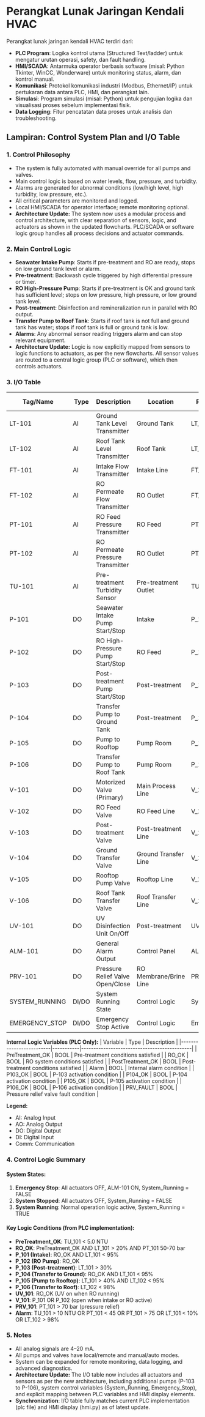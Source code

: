 # Perangkat Lunak Jaringan Kendali HVAC

Perangkat lunak jaringan kendali HVAC terdiri dari:
- **PLC Program**: Logika kontrol utama (Structured Text/ladder) untuk mengatur urutan operasi, safety, dan fault handling.
- **HMI/SCADA**: Antarmuka operator berbasis software (misal: Python Tkinter, WinCC, Wonderware) untuk monitoring status, alarm, dan kontrol manual.
- **Komunikasi**: Protokol komunikasi industri (Modbus, Ethernet/IP) untuk pertukaran data antara PLC, HMI, dan perangkat lain.
- **Simulasi**: Program simulasi (misal: Python) untuk pengujian logika dan visualisasi proses sebelum implementasi fisik.
- **Data Logging**: Fitur pencatatan data proses untuk analisis dan troubleshooting.

## Lampiran: Control System Plan and I/O Table

### 1. Control Philosophy
- The system is fully automated with manual override for all pumps and valves.
- Main control logic is based on water levels, flow, pressure, and turbidity.
- Alarms are generated for abnormal conditions (low/high level, high turbidity, low pressure, etc.).
- All critical parameters are monitored and logged.
- Local HMI/SCADA for operator interface; remote monitoring optional.
- **Architecture Update:** The system now uses a modular process and control architecture, with clear separation of sensors, logic, and actuators as shown in the updated flowcharts. PLC/SCADA or software logic group handles all process decisions and actuator commands.

### 2. Main Control Logic
- **Seawater Intake Pump**: Starts if pre-treatment and RO are ready, stops on low ground tank level or alarm.
- **Pre-treatment**: Backwash cycle triggered by high differential pressure or timer.
- **RO High-Pressure Pump**: Starts if pre-treatment is OK and ground tank has sufficient level; stops on low pressure, high pressure, or low ground tank level.
- **Post-treatment**: Disinfection and remineralization run in parallel with RO output.
- **Transfer Pump to Roof Tank**: Starts if roof tank is not full and ground tank has water; stops if roof tank is full or ground tank is low.
- **Alarms**: Any abnormal sensor reading triggers alarm and can stop relevant equipment.
- **Architecture Update:** Logic is now explicitly mapped from sensors to logic functions to actuators, as per the new flowcharts. All sensor values are routed to a central logic group (PLC or software), which then controls actuators.

### 3. I/O Table
| Tag/Name                | Type      | Description                                 | Location                | PLC Variable    | HMI Display |
|-------------------------|-----------|---------------------------------------------|-------------------------|-----------------|-------------|
| LT-101                  | AI        | Ground Tank Level Transmitter               | Ground Tank             | LT_101          | ground      |
| LT-102                  | AI        | Roof Tank Level Transmitter                 | Roof Tank               | LT_102          | roof        |
| FT-101                  | AI        | Intake Flow Transmitter                     | Intake Line             | FT_101          | (not displayed) |
| FT-102                  | AI        | RO Permeate Flow Transmitter                | RO Outlet               | FT_102          | (not displayed) |
| PT-101                  | AI        | RO Feed Pressure Transmitter                | RO Feed                 | PT_101          | press       |
| PT-102                  | AI        | RO Permeate Pressure Transmitter            | RO Outlet               | PT_102          | (not displayed) |
| TU-101                  | AI        | Pre-treatment Turbidity Sensor              | Pre-treatment Outlet    | TU_101          | turb        |
| P-101                   | DO        | Seawater Intake Pump Start/Stop             | Intake                  | P_101           | intake      |
| P-102                   | DO        | RO High-Pressure Pump Start/Stop            | RO Feed                 | P_102           | ro          |
| P-103                   | DO        | Post-treatment Pump Start/Stop              | Post-treatment          | P_103           | p103        |
| P-104                   | DO        | Transfer Pump to Ground Tank                | Post-treatment          | P_104           | p104        |
| P-105                   | DO        | Pump to Rooftop                             | Pump Room               | P_105           | p105        |
| P-106                   | DO        | Transfer Pump to Roof Tank                  | Pump Room               | P_106           | p106        |
| V-101                   | DO        | Motorized Valve (Primary)                   | Main Process Line       | V_101           | v101        |
| V-102                   | DO        | RO Feed Valve                               | RO Feed Line            | V_102           | (not displayed) |
| V-103                   | DO        | Post-treatment Valve                        | Post-treatment Line     | V_103           | (not displayed) |
| V-104                   | DO        | Ground Transfer Valve                       | Ground Transfer Line    | V_104           | (not displayed) |
| V-105                   | DO        | Rooftop Pump Valve                          | Rooftop Line            | V_105           | (not displayed) |
| V-106                   | DO        | Roof Tank Transfer Valve                    | Roof Transfer Line      | V_106           | (not displayed) |
| UV-101                  | DO        | UV Disinfection Unit On/Off                 | Post-treatment          | UV_101          | uv101       |
| ALM-101                 | DO        | General Alarm Output                        | Control Panel           | ALM_101         | alm101      |
| PRV-101                 | DO        | Pressure Relief Valve Open/Close            | RO Membrane/Brine Line  | PRV_101         | prv101      |
| SYSTEM_RUNNING          | DI/DO     | System Running State                        | Control Logic           | System_Running  | step        |
| EMERGENCY_STOP          | DI/DO     | Emergency Stop Active                       | Control Logic           | Emergency_Stop  | step        |

**Internal Logic Variables (PLC Only):**
| Variable                | Type      | Description                                 |
|-------------------------|-----------|---------------------------------------------|
| PreTreatment_OK         | BOOL      | Pre-treatment conditions satisfied          |
| RO_OK                   | BOOL      | RO system conditions satisfied              |
| PostTreatment_OK        | BOOL      | Post-treatment conditions satisfied         |
| Alarm                   | BOOL      | Internal alarm condition                    |
| P103_OK                 | BOOL      | P-103 activation condition                  |
| P104_OK                 | BOOL      | P-104 activation condition                  |
| P105_OK                 | BOOL      | P-105 activation condition                  |
| P106_OK                 | BOOL      | P-106 activation condition                  |
| PRV_FAULT               | BOOL      | Pressure relief valve fault condition       |

**Legend:**
- AI: Analog Input
- AO: Analog Output  
- DO: Digital Output
- DI: Digital Input
- Comm: Communication

### 4. Control Logic Summary

#### System States:
1. **Emergency Stop**: All actuators OFF, ALM-101 ON, System_Running = FALSE
2. **System Stopped**: All actuators OFF, System_Running = FALSE  
3. **System Running**: Normal operation logic active, System_Running = TRUE

#### Key Logic Conditions (from PLC implementation):
- **PreTreatment_OK**: TU_101 < 5.0 NTU
- **RO_OK**: PreTreatment_OK AND LT_101 > 20% AND PT_101 50-70 bar
- **P_101 (Intake)**: RO_OK AND LT_101 < 95%
- **P_102 (RO Pump)**: RO_OK
- **P_103 (Post-treatment)**: LT_101 > 30%
- **P_104 (Transfer to Ground)**: RO_OK AND LT_101 < 95%
- **P_105 (Pump to Rooftop)**: LT_101 > 40% AND LT_102 < 95%
- **P_106 (Transfer to Roof)**: LT_102 < 98%
- **UV_101**: RO_OK (UV on when RO running)
- **V_101**: P_101 OR P_102 (open when intake or RO active)
- **PRV_101**: PT_101 > 70 bar (pressure relief)
- **Alarm**: TU_101 > 10 NTU OR PT_101 < 45 OR PT_101 > 75 OR LT_101 < 10% OR LT_102 > 98%

### 5. Notes
- All analog signals are 4–20 mA.
- All pumps and valves have local/remote and manual/auto modes.
- System can be expanded for remote monitoring, data logging, and advanced diagnostics.
- **Architecture Update:** The I/O table now includes all actuators and sensors as per the new architecture, including additional pumps (P-103 to P-106), system control variables (System_Running, Emergency_Stop), and explicit mapping between PLC variables and HMI display elements.
- **Synchronization**: I/O table fully matches current PLC implementation (plc file) and HMI display (hmi.py) as of latest update.
